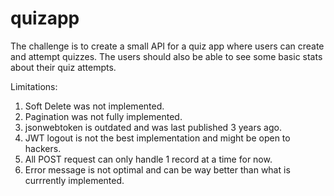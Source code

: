 # quizapp
The challenge is to create a small API for a quiz app where users can create and attempt quizzes. The users should also be able to see some basic stats about their quiz attempts.


Limitations:
1. Soft Delete was not implemented.
2. Pagination was not fully implemented.
3. jsonwebtoken is outdated and was last published 3 years ago.
4. JWT logout is not the best implementation and might be open to hackers.
4. All POST request can only handle 1 record at a time for now.
5. Error message is not optimal and can be way better than what is currrently implemented.